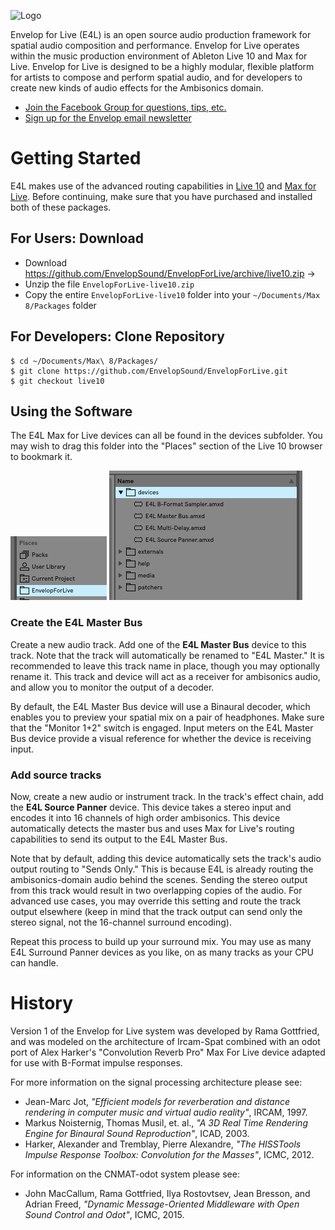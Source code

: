![Logo](media/201610_E4L_logo.png)

Envelop for Live (E4L) is an open source audio production framework for spatial audio composition and performance. Envelop for Live operates within the music production environment of Ableton Live 10 and Max for Live. Envelop for Live is designed to be a highly modular, flexible platform for artists to compose and perform spatial audio, and for developers to create new kinds of audio effects for the Ambisonics domain.

* [Join the Facebook Group for questions, tips, etc.](https://www.facebook.com/groups/E4LUsers)
* [Sign up for the Envelop email newsletter](http://www.envelop.us/connect/)

# Getting Started

E4L makes use of the advanced routing capabilities in [Live 10](https://www.ableton.com/en/live/) and [Max for Live](https://www.ableton.com/en/live/max-for-live/). Before continuing, make sure that you have purchased and installed both of these packages.

## For Users: Download

* Download https://github.com/EnvelopSound/EnvelopForLive/archive/live10.zip &rarr;
* Unzip the file `EnvelopForLive-live10.zip`
* Copy the entire `EnvelopForLive-live10` folder into your `~/Documents/Max 8/Packages` folder

## For Developers: Clone Repository

```Shell
$ cd ~/Documents/Max\ 8/Packages/
$ git clone https://github.com/EnvelopSound/EnvelopForLive.git
$ git checkout live10
```

## Using the Software

The E4L Max for Live devices can all be found in the devices subfolder. You may wish to drag this folder into the "Places" section of the Live 10 browser to bookmark it.

![Places](/doc/EnvelopForLive-Places.png) ![Places](/doc/EnvelopForLive-devices.png)

### Create the E4L Master Bus

Create a new audio track. Add one of the **E4L Master Bus** device to this track. Note that the track will automatically be renamed to "E4L Master." It is recommended to leave this track name in place, though you may optionally rename it. This track and device will act as a receiver for ambisonics audio, and allow you to monitor the output of a decoder.

By default, the E4L Master Bus device will use a Binaural decoder, which enables you to preview your spatial mix on a pair of headphones. Make sure that the "Monitor 1+2" switch is engaged. Input meters on the E4L Master Bus device provide a visual reference for whether the device is receiving input.

### Add source tracks

Now, create a new audio or instrument track. In the track's effect chain, add the **E4L Source Panner** device. This device takes a stereo input and encodes it into 16 channels of high order ambisonics. This device automatically detects the master bus and uses Max for Live's routing capabilities to send its output to the E4L Master Bus.

Note that by default, adding this device automatically sets the track's audio output routing to "Sends Only." This is because E4L is already routing the ambisonics-domain audio behind the scenes. Sending the stereo output from this track would result in two overlapping copies of the audio. For advanced use cases, you may override this setting and route the track output elsewhere (keep in mind that the track output can send only the stereo signal, not the 16-channel surround encoding).

Repeat this process to build up your surround mix. You may use as many E4L Surround Panner devices as you like, on as many tracks as your CPU can handle.

# History

Version 1 of the Envelop for Live system was developed by Rama Gottfried, and was modeled on the architecture of Ircam-Spat combined with an odot port of Alex Harker's "Convolution Reverb Pro" Max For Live device adapted for use with B-Format impulse responses.

For more information on the signal processing architecture please see:
* Jean-Marc Jot, *"Efficient models for reverberation and distance rendering in computer music and virtual audio reality"*, IRCAM, 1997.
* Markus Noisternig, Thomas Musil, et. al., *"A 3D Real Time Rendering Engine for Binaural Sound Reproduction"*, ICAD, 2003.
* Harker, Alexander and Tremblay, Pierre Alexandre, *"The HISSTools Impulse Response Toolbox: Convolution for the Masses"*, ICMC, 2012.

For information on the CNMAT-odot system please see:
* John MacCallum, Rama Gottfried, Ilya Rostovtsev, Jean Bresson, and Adrian Freed, *"Dynamic Message-Oriented Middleware with Open Sound Control and Odot"*, ICMC, 2015.
